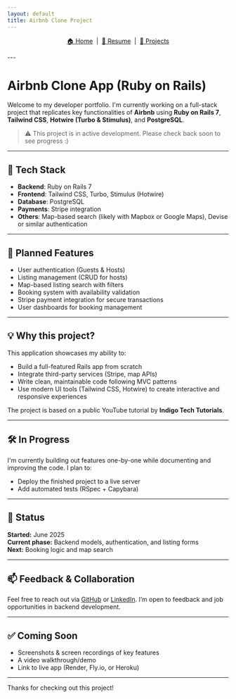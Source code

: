 ```yaml
---
layout: default
title: Airbnb Clone Project
---
```

<p align="center">
  <a href="../index.html">🏠 Home</a> &nbsp;|&nbsp;
  <a href="../cv.html">📄 Resume</a> &nbsp;|&nbsp;
  <a href="./projects.html">🧠 Projects</a>
</p>
---

# Airbnb Clone App (Ruby on Rails)

Welcome to my developer portfolio. I'm currently working on a full-stack project that replicates key functionalities of **Airbnb** using **Ruby on Rails 7**, **Tailwind CSS**, **Hotwire (Turbo & Stimulus)**, and **PostgreSQL**.

> ⚠️ This project is in active development. Please check back soon to see progress :)

---

## 🔧 Tech Stack

- **Backend**: Ruby on Rails 7
- **Frontend**: Tailwind CSS, Turbo, Stimulus (Hotwire)
- **Database**: PostgreSQL
- **Payments**: Stripe integration
- **Others**: Map-based search (likely with Mapbox or Google Maps), Devise or similar authentication

---

## 🚀 Planned Features

-  User authentication (Guests & Hosts)
-  Listing management (CRUD for hosts)
-  Map-based listing search with filters
-  Booking system with availability validation
-  Stripe payment integration for secure transactions
-  User dashboards for booking management

---

## 💡 Why this project?

This application showcases my ability to:

- Build a full-featured Rails app from scratch
- Integrate third-party services (Stripe, map APIs)
- Write clean, maintainable code following MVC patterns
- Use modern UI tools (Tailwind CSS, Hotwire) to create interactive and responsive experiences

The project is based on a public YouTube tutorial by **Indigo Tech Tutorials**.

---

## 🛠️ In Progress

I'm currently building out features one-by-one while documenting and improving the code. I plan to:

- Deploy the finished project to a live server
- Add automated tests (RSpec + Capybara)

---

## 📌 Status

**Started:** June 2025  
**Current phase:** Backend models, authentication, and listing forms  
**Next:** Booking logic and map search  

---

## 📫 Feedback & Collaboration

Feel free to reach out via [GitHub](https://github.com/BakerBart) or [LinkedIn](https://linkedin.com/in/bartosz-piekarz-112b83194). I’m open to feedback and job opportunities in backend development.

---

## ✅ Coming Soon

- Screenshots & screen recordings of key features
- A video walkthrough/demo
- Link to live app (Render, Fly.io, or Heroku)

---

Thanks for checking out this project!
